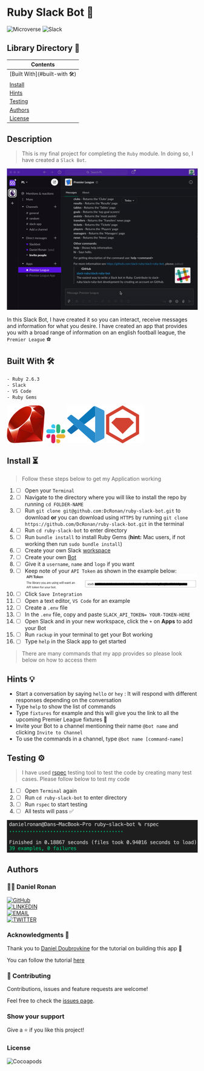 # Ruby Slack Bot 🤖
![Microverse](https://img.shields.io/badge/-Microverse-6F23FF?style=for-the-badge)
![Slack](https://img.shields.io/badge/-Slack-4A154B?style=for-the-badge&logo=Slack&logoColor=white)

## Library Directory 📙
 
| Contents        |
| ------------- |
| [Built With](#built-with 🛠) |
| [Install](#install-⏳) |
| [Hints](#hints-💡) |
| [Testing](#testing-⚙️) |
| [Authors](#authors) | 
| [License](#license) | 

## Description
> This is my final project for completing the `Ruby` module. In doing so, I have created a `Slack Bot`.

![gif](./assets/slack-recording.gif)

In this Slack Bot, I have created it so you can interact, receive messages and information for what you desire. I have created an app that provides you with a broad range of information on an english football league, the `Premier League` ⚽

## Built With 🛠
```
- Ruby 2.6.3
- Slack
- VS Code
- Ruby Gems
```

![img](./assets/svg/ruby.svg) ![img](./assets/slack.png) ![img](./assets/svg/v-s-code.svg) ![img](./assets/svg/rubygems.svg)

## Install ⏳

> Follow these steps below to get my Application working

1. - [ ] Open your `Terminal`
2. - [ ] Navigate to the directory where you will like to install the repo by running `cd FOLDER-NAME`
3. - [ ] Run `git clone git@github.com:DcRonan/ruby-slack-bot.git` to download <b>or</b> you can download using `HTTPS` by running `git clone https://github.com/DcRonan/ruby-slack-bot.git` in the terminal
4. - [ ] Run `cd ruby-slack-bot` to enter directory
5. - [ ] Run `bundle install` to install Ruby Gems (<b>hint:</b> Mac users, if not working then run `sudo bundle install`)
6. - [ ] Create your own Slack [workspace](https://slack.com/create#email)
7. - [ ] Create your own [Bot](https://slack.com/services/new/bot)
8. - [ ] Give it a `username`, `name` and `logo` if you want
9. - [ ] Keep note of your `API Token` as shown in the example below:
![api-token](./assets/api.png)
10. - [ ] Click `Save Integration`
11. - [ ] Open a text editor, `VS Code` for an example
12. - [ ] Create a `.env` file
13. - [ ] In the `.env` file, copy and paste `SLACK_API_TOKEN= YOUR-TOKEN-HERE`
14. - [ ] Open Slack and in your new workspace, click the `+` on <b>Apps</b> to add your Bot
15. - [ ] Run `rackup` in your terminal to get your Bot working
16. - [ ] Type `help` in the Slack app to get started

> There are many commands that my app provides so please look below on how to access them

## Hints 💡

* Start a conversation by saying `hello` or `hey` : It will respond with different responses depending on the conversation
* Type `help` to show the list of commands
* Type `fixtures` for example and this will give you the link to all the upcoming Premier League fixtures 📆
* Invite your Bot to a channel mentioning their name `@bot name` and clicking `Invite to Channel`
* To use the commands in a channel, type `@bot name [command-name]`

## Testing ⚙️

> I have used [rspec](https://rspec.info/) testing tool to test the code by creating many test cases. Please follow below to test my code

1. - [ ] Open `Terminal` again
2. - [ ] Run `cd ruby-slack-bot` to enter directory
3. - [ ] Run `rspec` to start testing
4. - [ ] All tests will pass ✅

![tests](./assets/test.png)

## Authors

### 👨‍💻 Daniel Ronan
[![GitHub](https://img.shields.io/badge/-GitHub-000?style=for-the-badge&logo=GitHub&logoColor=white)](https://github.com/DcRonan) <br>
[![LINKEDIN](https://img.shields.io/badge/-LINKEDIN-0077B5?style=for-the-badge&logo=Linkedin&logoColor=white)](https://www.linkedin.com/in/danronan10/) <br>
[![EMAIL](https://img.shields.io/badge/-EMAIL-D14836?style=for-the-badge&logo=Mail.Ru&logoColor=white)](mailto:danielconnorronan@gmail.com) <br>
[![TWITTER](https://img.shields.io/badge/-TWITTER-1DA1F2?style=for-the-badge&logo=Twitter&logoColor=white)](https://twitter.com/dc_ronan)

### Acknowledgments 🌟

Thank you to [Daniel Doubrovkine](https://github.com/dblock) for the tutorial on building this app 👊

You can follow the tutorial [here](https://github.com/slack-ruby/slack-ruby-bot)

### 🤝 Contributing

Contributions, issues and feature requests are welcome!

Feel free to check the [issues page](https://github.com/DcRonan/ruby-slack-bot/issues).

### Show your support

Give a ⭐️ if you like this project!

### License

![Cocoapods](https://img.shields.io/cocoapods/l/AFNetworking?color=red&style=for-the-badge)
